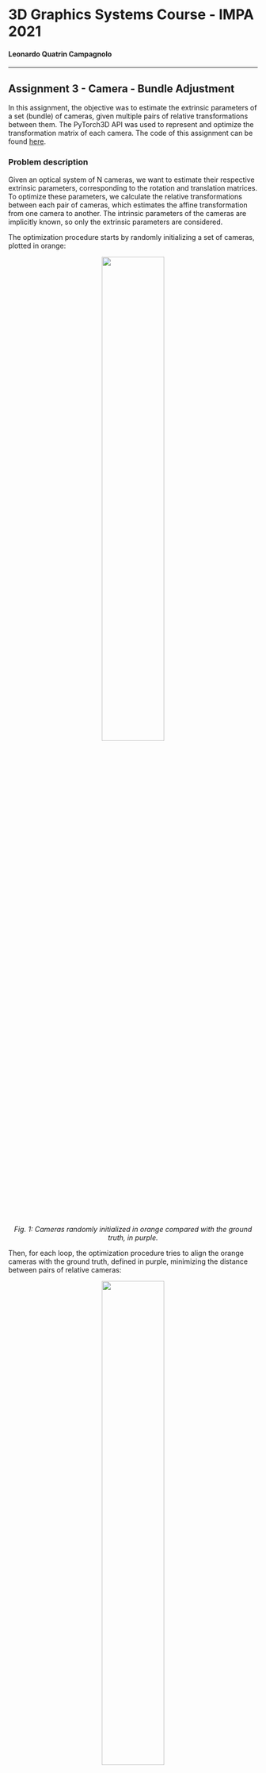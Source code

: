 # 3D Graphics Systems Course - IMPA 2021

#### Leonardo Quatrin Campagnolo

---------

## Assignment 3 - Camera - Bundle Adjustment

In this assignment, the objective was to estimate the extrinsic parameters of a set (bundle) of cameras, given multiple pairs of relative transformations between them. The PyTorch3D API was used to represent and optimize the transformation matrix of each camera. The code of this assignment can be found [here](https://github.com/lquatrin/i3d21/blob/main/code/a3/Assignment3.ipynb).

### Problem description

Given an optical system of N cameras, we want to estimate their respective extrinsic parameters, corresponding to the rotation and translation matrices. To optimize these parameters, we calculate the relative transformations between each pair of cameras, which estimates the affine transformation from one camera to another. The intrinsic parameters of the cameras are implicitly known, so only the extrinsic parameters are considered.

The optimization procedure starts by randomly initializing a set of cameras, plotted in orange:

<p align="center">
  <img src="https://github.com/facebookresearch/pytorch3d/blob/master/docs/tutorials/data/bundle_adjustment_initialization.png" width="50%">
  <br>
  <em>Fig. 1: Cameras randomly initialized in orange compared with the ground truth, in purple.</em>
</p>

Then, for each loop, the optimization procedure tries to align the orange cameras with the ground truth, defined in purple, minimizing the distance between pairs of relative cameras:

<p align="center">
  <img src="https://github.com/facebookresearch/pytorch3d/blob/master/docs/tutorials/data/bundle_adjustment_final.png?raw=1" width="50%">
  <br>
  <em>Fig. 2: The estimated cameras after 2000 iterations.</em>
</p>

To be able to find a valid solution to this problem, the first camera must be set as an anchor of the set of cameras, defining a reference coordinate system. Thus, the solution to the problem will consist on finding the relative transformations between each pair of cameras. With that in mind, the first camera is considered the trivial case, where its rotation matrix is the identity, and the translation is a zero vector. We can also visualize this as a normalization process, which can be done for any set of cameras.

### Representing rotations

One of the problems of this assignment is how to represent each rotation matrix. In fact, there are a few possible solutions to represent rotations:

#### 1. Fixed/Euler angles:

In this representation, the rotations are composed as a sequence of rotations, using the axes of a coordinate system (global or local). In this case, the final rotation is computed by accumulating all rotations around each axis (Rx, Ry, Rz). They are not commutative, i.e., the order matters. So, if we use different sequences, it will generate different final rotations. 

There are a few problems when using this representation: it has a singularity problem, which cause the loss of one degree of freedom in three-dimensions, known as "gimbal lock". It is also difficult to provide a smooth interpolation between two distinct points. Also, a slightly change in the parameters does not represent the same rotation of the rigid body. We can take the rotation around the pole of a sphere as an example: even rotating the point around the sphere, the distance does not correspond at the same amount if we rotate the same point at the equator of the sphere.

#### 2. Axis angle:

This is the standard reprensetation used in this assignment. In this case, the rotation is calculated based on an arbitrary axis, which is defined by the composition of 3 angles. According to the PyTorch3D documentation, the arbitrary axis is calculated using the Rodriguez Formula, and the 3x3 rotation matrix can be recovered using the method **so3_exponential_map**.

This representation does not generate the singularity problem, but we must convert back to a matrix to be able to composite a rotation. In addition, there is an ambiguity if we have the same axis with exchanged sign, since they can represent the same rotation. Still, they present the same limitation from the euler angles: it is difficult to provide a smooth interpolation between two points, and the small change of the parameters does not represent the same amount in a rigid body.

#### 3. Quaternion:

Considered a most robust way to represent rotations, which also provides a smooth interpolation and consistent rotation between the parameters. However, it requires a 4D vector to represent each rotation. Similar to Euler angles, the order of each rotation matters. Also, there is a particular property of quaternions that, if we want to generate a set of random unit quaternions, it will be more uniform at a sphere.

#### 4. Other representations:

A recent paper used SVD to predict rotations. In this case, 9 values are used to represent rotations [1]. In this report, i didn't try SVD representation for the bundle adjustment problem.

### Optimization Results

The SGD optimizer was used to estimate the extrinsic parameters of each camera. For each loop step, the relative matrix between each pair of cameras is evaluated and compared with a ground truth, which defines the loss function **camera_distance**. Each relative matrix is computed by getting the view matrix (or extrinsic camera matrix) of one camera, and multiplying by the inverse of a second view matrix, from other camera. Then, the rotation and translation of these relative matrices are used to compare with a known ground truth, also computing the loss function.

The first camera is initialized with the trivial case, and the others are initialized with random values. Since the axis-angle represetation is being used in this first experiment, both rotation and translation of the first camera are initialized with the a zero vector.

For the first result, using 2000 iterations, i reached a result with a camera_distance = 4.597e-03 at the last iteration:

<p align="center">
  <img src="data/imgs/a3/camera_std.png" width="40%">
  <br>
  <em>Fig. 3: The estimated cameras after 2000 iterations, using the axis-angle representation.</em>
</p>

with the cameras in purple being our ground truth, and the orange cameras being the optimized ones. The graph of loss vs iterations shows how the distance between the cameras are decreasing during the optimization loop. We can see that in the first steps, the accumulated loss is higher, since the cameras are initialized with random values:

<p align="center">
  <img src="data/imgs/a3/loss.png" width="80%">
  <br>
  <em>Fig. 4: Graph of loss vs iterations during training.</em>
</p>

Using the Cow Mesh, it is possible to generate a qualitative comparison between the optimized cameras with the ground truth. First we have the images generated using the initial state of the cameras:

<p align="center">
  <img src="data/imgs/a3/init.png" width="40%">
  <br>
  <em>Fig. 5: Images generated using the cow mesh and the cameras initialized with random values.</em>
</p>

Now comparing the Ground truth, with the optimzed cameras, i noticed that the first camera does not change during the optimization process, since it is the trivial case. There is some small differences between the ground truth and the optimized cameras. Take the image from the second row and third column as an example: it generated a slightly different image.

<p align="center">
  <img src="data/imgs/a3/gt.png" width="50%"><img src="data/imgs/a3/approx.png" width="50%">
  <br>
  <em>Fig. 6: Images generated using the cow mesh. The first set of images were generated using the ground truth cameras, and the second set of images were generated using the optimized cameras.</em>
</p>

### Additional Results

To improve the approximation, i tried to not randomly initialize the rotation and translation of the cameras, but making all start as the trivial case. It seemed to be a better initial guess instead of just using random values. In this case, running the same optimization loop, i was able to achieve a result of camera_distance = 7.092e-08 at the last iteration:

<p align="center">
  <img src="data/imgs/a3/camera_init.png" width="40%">
  <br>
  <em>Fig. 7: The estimated cameras after 2000 iterations, using the axis-angle representation with trivial initialization.</em>
</p>

We can see by the images generated after this optmization are closer to the ground truth. Here, we have first the results generated with the ground truth, then using the trivial initialization:

<p align="center">
  <img src="data/imgs/a3/gt.png" width="50%"><img src="data/imgs/a3/images_init.png" width="50%">
  <br>
  <em>Fig. 8: Images generated using the cow mesh. First, the images were generated using the ground truth cameras. The second set of images were generated using the optimized cameras.</em>
</p>

Lastly, i made an additional experiment representing each rotation as a quaternion. It also seemed to be a good representation since its interpolation works better than using axis-angle representation for rotations. However, the quaternions were transformed back to a matrix (using the method **quaternion_to_matrix**) to compute the relative cameras and the loss function. I also apply the trivial initialization for all cameras, but in this case, each rotation is initialized with the identity quaternion, which means no rotation. I was able to reach a camera_distance = 4.957e-08 as the final loss:

<p align="center">
  <img src="data/imgs/a3/camera_quat.png" width="40%">
  <br>
  <em>Fig. 9: The estimated cameras after 2000 iterations, using the quaternion representation with trivial initialization.</em>
</p>

We can see the gerenated images using the quaternion representation are also similar to the ground truth, since we achieved a good result. As shown before, we first have the results generated with the ground truth, and then using the quaternion representation:

<p align="center">
  <img src="data/imgs/a3/gt.png" width="50%"><img src="data/imgs/a3/images_quat.png" width="50%">
  <br>
  <em>Fig. 10: Cow mesh visualizations using first the ground truth cameras, then the optimized cameras.</em>
</p>

In this case, i also think some modifications could be done in the optimization loop to compare and compute the relative transformations with quaternions properly, but I ended up not progressing in this experiment. Finally, i computed the loss function for each experiment:

<p align="center">
  <img src="data/imgs/a3/all_losses.png" width="80%">
  <br>
  <em>Fig. 11: Graph of loss function vs iterations considering the camera representations used in my experiments.</em>
</p>


### References

[1] Levinson, J., Esteves, C., Chen, K., Snavely, N., Kanazawa, A., Rostamizadeh, A., & Makadia, A. (2020). An Analysis of SVD for Deep Rotation Estimation. ArXiv, abs/2006.14616.



